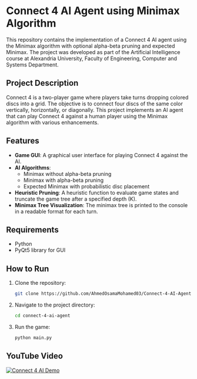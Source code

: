 # Connect 4 AI Agent using Minimax Algorithm

This repository contains the implementation of a Connect 4 AI agent using the Minimax algorithm with optional alpha-beta pruning and expected Minimax. The project was developed as part of the Artificial Intelligence course at Alexandria University, Faculty of Engineering, Computer and Systems Department.

## Project Description

Connect 4 is a two-player game where players take turns dropping colored discs into a grid. The objective is to connect four discs of the same color vertically, horizontally, or diagonally. This project implements an AI agent that can play Connect 4 against a human player using the Minimax algorithm with various enhancements.

## Features

- **Game GUI**: A graphical user interface for playing Connect 4 against the AI.
- **AI Algorithms**:
  - Minimax without alpha-beta pruning
  - Minimax with alpha-beta pruning
  - Expected Minimax with probabilistic disc placement
- **Heuristic Pruning**: A heuristic function to evaluate game states and truncate the game tree after a specified depth (K).
- **Minimax Tree Visualization**: The minimax tree is printed to the console in a readable format for each turn.

## Requirements

- Python
- PyQt5 library for GUI

## How to Run

1. Clone the repository:
   ```bash
   git clone https://github.com/AhmedOsamaMohamed03/Connect-4-AI-Agent.git
   ```
2. Navigate to the project directory:
   ```bash
   cd connect-4-ai-agent
   ```
3. Run the game:
   ```bash
   python main.py 
   ```

## YouTube Video

[![Connect 4 AI Demo](https://img.youtube.com/vi/ywYWBBuhXhw/0.jpg)](https://youtu.be/ywYWBBuhXhw)
